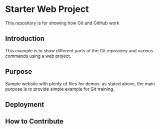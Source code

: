 # Starter Web Project

This repository is for showing how Git and GitHub work

## Introduction

This example is to show different parts of the Git repository and various commands using a web project.

## Purpose

Sample website with plenty of files for demos. as stated above, the main purpose is to provide simple example for Git training.

## Deployment

## How to Contribute